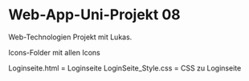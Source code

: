 # Web-App-Uni-Projekt 08
Web-Technologien Projekt mit Lukas.

Icons-Folder mit allen Icons

Loginseite.html = Loginseite
LoginSeite_Style.css = CSS zu Loginseite



